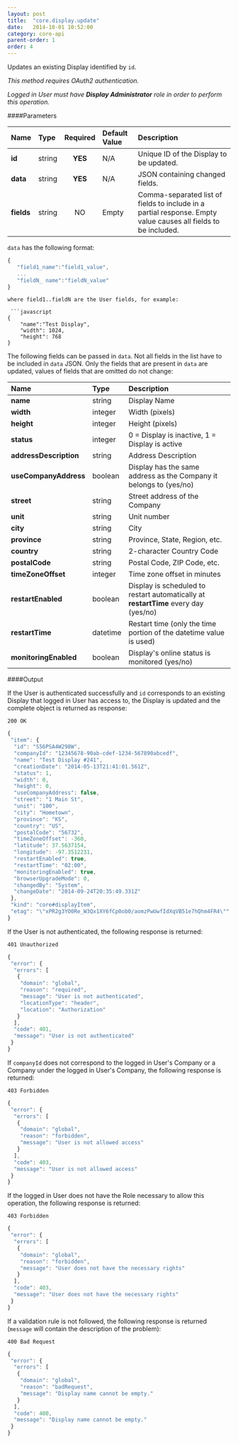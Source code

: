 ```yaml
---
layout: post
title:  "core.display.update"
date:   2014-10-01 10:52:00
category: core-api
parent-order: 1
order: 4
---
```


Updates an existing Display identified by `id`.

*This method requires OAuth2 authentication.*

*Logged in User must have __Display Administrator__ role in order to perform this operation.*

####Parameters

| Name    | Type   | Required | Default Value | Description |
|:--------|:-------|:--------:|:--------------|:------------|
| **id**  | string |  **YES**  | N/A | Unique ID of the Display to be updated. |
| **data**  | string |  **YES**  | N/A | JSON containing changed fields. |
| **fields**  | string |  NO  | Empty | Comma-separated list of fields to include in a partial response. Empty value causes all fields to be included. |

`data` has the following format:

 ```javascript
{
	"field1_name":"field1_value",
	...
	"fieldN_ name":"fieldN_value"
}
```
```
where field1..fieldN are the User fields, for example:

 ```javascript
{
	"name":"Test Display",
	"width": 1024,
	"height": 768
}
```

The following fields can be passed in `data`. Not all fields in the list have to be included in `data` JSON.
Only the fields that are present in `data` are updated, values of fields that are omitted do not change:

| Name    | Type   | Description |
|:--------|:-------|:------------| 
| **name** | string | Display Name |
| **width** | integer | Width (pixels) |
| **height** | integer | Height (pixels) |
| **status**  | integer | 0 = Display is inactive, 1 = Display is active |
| **addressDescription** | string | Address Description |
| **useCompanyAddress**  | boolean | Display has the same address as the Company it belongs to (yes/no) |
| **street**  | string | Street address of the Company |
| **unit**  | string | Unit number |
| **city**  | string | City |
| **province**  | string | Province, State, Region, etc. |
| **country**  | string | 2-character Country Code |
| **postalCode**  | string | Postal Code, ZIP Code, etc. |
| **timeZoneOffset**  | integer | Time zone offset in minutes |
| **restartEnabled**  | boolean | Display is scheduled to restart automatically at **restartTime** every day (yes/no) |
| **restartTime**  | datetime | Restart time (only the time portion of the datetime value is used) |
| **monitoringEnabled**  | boolean | Display's online status is monitored (yes/no) |

####Output

If the User is authenticated successfully and `id` corresponds to an existing Display that logged in User has access to, the Display is updated and the complete object is returned as response:

```200 OK```

```javascript
{
 "item": {
  "id": "S56PSA4W298W",
  "companyId": "12345678-90ab-cdef-1234-567890abcedf",
  "name": "Test Display #241",
  "creationDate": "2014-05-13T21:41:01.561Z",
  "status": 1,
  "width": 0,
  "height": 0,
  "useCompanyAddress": false,
  "street": "1 Main St",
  "unit": "100",
  "city": "Hometown",
  "province": "KS",
  "country": "US",
  "postalCode": "56732",
  "timeZoneOffset": -360,
  "latitude": 37.5637154,
  "longitude": -97.3512231,
  "restartEnabled": true,
  "restartTime": "02:00",
  "monitoringEnabled": true,
  "browserUpgradeMode": 0,
  "changedBy": "System",
  "changeDate": "2014-09-24T20:35:49.331Z"
 },
 "kind": "core#displayItem",
 "etag": "\"xPR2g3YO0Re_W3Qx1XY6fCp0ob0/aomzPwUwfIdXqVB51e7hQhm4FR4\""
}
```

If the User is not authenticated, the following response is returned:

```401 Unauthorized```
 
```javascript
{
 "error": {
  "errors": [
   {
    "domain": "global",
    "reason": "required",
    "message": "User is not authenticated",
    "locationType": "header",
    "location": "Authorization"
   }
  ],
  "code": 401,
  "message": "User is not authenticated"
 }
}
```

If `companyId` does not correspond to the logged in User's Company or a Company under the logged in User's Company, the following response is returned:

```403 Forbidden```
 
```javascript
{
 "error": {
  "errors": [
   {
    "domain": "global",
    "reason": "forbidden",
    "message": "User is not allowed access"
   }
  ],
  "code": 403,
  "message": "User is not allowed access"
 }
}
```

If the logged in User does not have the Role necessary to allow this operation, the following response is returned:

```403 Forbidden```
 
```javascript
{
 "error": {
  "errors": [
   {
    "domain": "global",
    "reason": "forbidden",
    "message": "User does not have the necessary rights"
   }
  ],
  "code": 403,
  "message": "User does not have the necessary rights"
 }
}
```

If a validation rule is not followed,  the following response is returned (`message` will contain the description of the problem):

```400 Bad Request```
 
```javascript  
{
 "error": {
  "errors": [
   {
    "domain": "global",
    "reason": "badRequest",
    "message": "Display name cannot be empty."
   }
  ],
  "code": 400,
  "message": "Display name cannot be empty."
 }
}
``` 
